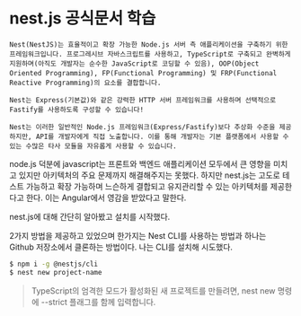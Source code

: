 # nest.js 공식문서 학습

```
Nest(NestJS)는 효율적이고 확장 가능한 Node.js 서버 측 애플리케이션을 구축하기 위한 프레임워크입니다. 프로그레시브 자바스크립트를 사용하고, TypeScript로 구축되고 완벽하게 지원하며(아직도 개발자는 순수한 JavaScript로 코딩할 수 있음), OOP(Object Oriented Programming), FP(Functional Programming) 및 FRP(Functional Reactive Programming)의 요소를 결합합니다.

Nest는 Express(기본값)와 같은 강력한 HTTP 서버 프레임워크를 사용하며 선택적으로 Fastify를 사용하도록 구성할 수 있습니다!

Nest는 이러한 일반적인 Node.js 프레임워크(Express/Fastify)보다 추상화 수준을 제공하지만, API를 개발자에게 직접 노출합니다. 이를 통해 개발자는 기본 플랫폼에서 사용할 수 있는 수많은 타사 모듈을 자유롭게 사용할 수 있습니다.
```

node.js 덕분에 javascript는 프론트와 백엔드 애플리케이션 모두에서 큰 영향을 미치고 있지만 아키텍처의 주요 문제까지 해결해주지는 못했다. 하지만 nest.js는 고도로 테스트 가능하고 확장 가능하며 느슨하게 결합되고 유지관리할 수 있는 아키텍처를 제공한다고 한다. 이는 Angular에서 영감을 받았다고 말한다.

nest.js에 대해 간단히 알아봤고 설치를 시작했다.

2가지 방법을 제공하고 있었으며 한가지는 Nest CLI를 사용하는 방법과 하나는 Github 저장소에서 클론하는 방법이다. 나는 CLI를 설치해 시도했다.

```bash
$ npm i -g @nestjs/cli
$ nest new project-name
```
> TypeScript의 엄격한 모드가 활성화된 새 프로젝트를 만들려면, nest new 명령에 --strict 플래그를 함께 입력합니다.